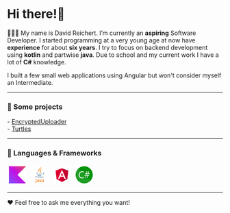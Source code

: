 
# Hi there!👋


🙋🏻‍♂️ My name is David Reichert. I’m currently an **aspiring** Software Developer. I started programming at a very young age at now have **experience** for about **six years**. I try to focus on backend development using **kotlin** and partwise **java**. Due to school and my current work I have a lot of **C#** knowledge.

I built a few small web applications using Angular but won't consider myself an Intermediate.

---

<div align="left">
  <h3>👾 Some projects</h3>
  - <a href="https://github.com/reichertdavid/EncryptedUploader">EncryptedUploader</a><br>
  - <a href="https://github.com/reichertdavid/Turtles">Turtles</a>
</div>

---

<div align="left">
  <h3>🧰 Languages & Frameworks</h3>
  <img src="https://raw.githubusercontent.com/github/explore/80688e429a7d4ef2fca1e82350fe8e3517d3494d/topics/kotlin/kotlin.png" alt="kotlin" height="40" style="vertical- align:top; margin:4px">
    <img src="https://raw.githubusercontent.com/github/explore/80688e429a7d4ef2fca1e82350fe8e3517d3494d/topics/java/java.png" alt="java" height="40" style="vertical- align:top; margin:4px">
     <img src="https://raw.githubusercontent.com/github/explore/80688e429a7d4ef2fca1e82350fe8e3517d3494d/topics/angular/angular.png" alt="angular" height="40" style="vertical- align:top; margin:4px">
         <img src="https://raw.githubusercontent.com/github/explore/80688e429a7d4ef2fca1e82350fe8e3517d3494d/topics/csharp/csharp.png" alt="csharp" height="40" style="vertical- align:top; margin:4px">
</div>

---

❤️ Feel free to ask me everything you want!
